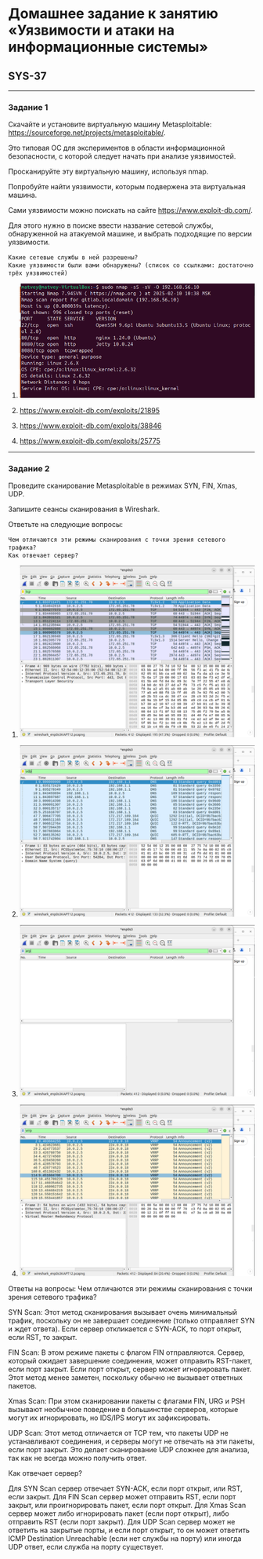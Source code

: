 # Домашнее задание к занятию «Уязвимости и атаки на информационные системы»  
## SYS-37

---

### Задание 1

Скачайте и установите виртуальную машину Metasploitable: https://sourceforge.net/projects/metasploitable/.

Это типовая ОС для экспериментов в области информационной безопасности, с которой следует начать при анализе уязвимостей.

Просканируйте эту виртуальную машину, используя nmap.

Попробуйте найти уязвимости, которым подвержена эта виртуальная машина.

Сами уязвимости можно поискать на сайте https://www.exploit-db.com/.

Для этого нужно в поиске ввести название сетевой службы, обнаруженной на атакуемой машине, и выбрать подходящие по версии уязвимости.

    Какие сетевые службы в ней разрешены?
    Какие уязвимости были вами обнаружены? (список со ссылками: достаточно трёх уязвимостей)


1. ![Screenshot 1](https://github.com/Netology88/DevOps.-I-D/blob/main/screenshots/Screenshot%20from%202025-02-10%2010-53-04.png)


 1. https://www.exploit-db.com/exploits/21895
 2. https://www.exploit-db.com/exploits/38846
 3. https://www.exploit-db.com/exploits/25775

---

### Задание 2

Проведите сканирование Metasploitable в режимах SYN, FIN, Xmas, UDP.

Запишите сеансы сканирования в Wireshark.

Ответьте на следующие вопросы:

    Чем отличаются эти режимы сканирования с точки зрения сетевого трафика?
    Как отвечает сервер?


1. ![Screenshot 2](https://github.com/Netology88/DevOps.-I-D/blob/main/screenshots/Screenshot%20from%202025-02-11%2012-10-20.png)


2. ![Screenshot 3](https://github.com/Netology88/DevOps.-I-D/blob/main/screenshots/Screenshot%20from%202025-02-11%2012-10-35.png)

3. ![Screenshot 3](https://github.com/Netology88/DevOps.-I-D/blob/main/screenshots/Screenshot%20from%202025-02-11%2012-10-49.png)

4. ![Screenshot 3](https://github.com/Netology88/DevOps.-I-D/blob/main/screenshots/Screenshot%20from%202025-02-11%2012-11-03.png)

Ответы на вопросы:
Чем отличаются эти режимы сканирования с точки зрения сетевого трафика?

SYN Scan: Этот метод сканирования вызывает очень минимальный трафик, поскольку он не завершает соединение (только отправляет SYN и ждет ответа). Если сервер откликается с SYN-ACK, то порт открыт, если RST, то закрыт.

FIN Scan: В этом режиме пакеты с флагом FIN отправляются. Сервер, который ожидает завершение соединения, может отправить RST-пакет, если порт закрыт. Если порт открыт, сервер может игнорировать пакет. Этот метод менее заметен, поскольку обычно не вызывает ответных пакетов.

Xmas Scan: При этом сканировании пакеты с флагами FIN, URG и PSH вызывают необычное поведение в большинстве серверов, которые могут их игнорировать, но IDS/IPS могут их зафиксировать.

UDP Scan: Этот метод отличается от TCP тем, что пакеты UDP не устанавливают соединения, и серверы могут не отвечать на эти пакеты, если порт закрыт. Это делает сканирование UDP сложнее для анализа, так как не всегда можно получить ответ.

Как отвечает сервер?

Для SYN Scan сервер отвечает SYN-ACK, если порт открыт, или RST, если закрыт.
Для FIN Scan сервер может отправить RST, если порт закрыт, или проигнорировать пакет, если порт открыт.
Для Xmas Scan сервер может либо игнорировать пакет (если порт открыт), либо отправить RST (если порт закрыт).
Для UDP Scan сервер может не ответить на закрытые порты, и если порт открыт, то он может ответить ICMP Destination Unreachable (если нет службы на порту) или иногда UDP ответ, если служба на порту существует.
